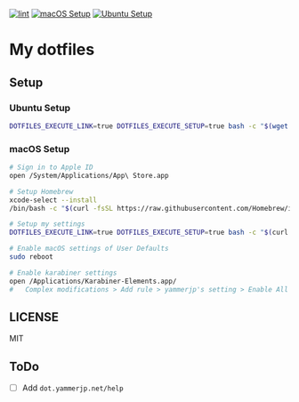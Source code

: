 [![lint](https://github.com/yammerjp/dotfiles/workflows/lint/badge.svg)](https://github.com/yammerjp/dotfiles/actions?query=workflow%3Alint)
[![macOS Setup](https://github.com/yammerjp/dotfiles/workflows/macOS%20Setup/badge.svg)](https://github.com/yammerjp/dotfiles/actions?query=workflow%3A%22macOS+Setup%22)
[![Ubuntu Setup](https://github.com/yammerjp/dotfiles/workflows/Ubuntu%20Setup/badge.svg)](https://github.com/yammerjp/dotfiles/actions?query=workflow%3A%22Ubuntu+Setup%22)

# My dotfiles

## Setup

### Ubuntu Setup

```sh
DOTFILES_EXECUTE_LINK=true DOTFILES_EXECUTE_SETUP=true bash -c "$(wget -q -O https://raw.githubusercontent.com/yammerjp/dotfiles/master/.bin/download.sh )"
```

### macOS Setup

```sh
# Sign in to Apple ID
open /System/Applications/App\ Store.app

# Setup Homebrew
xcode-select --install
/bin/bash -c "$(curl -fsSL https://raw.githubusercontent.com/Homebrew/install/master/install.sh)"

# Setup my settings
DOTFILES_EXECUTE_LINK=true DOTFILES_EXECUTE_SETUP=true bash -c "$(curl -sL https://raw.githubusercontent.com/yammerjp/dotfiles/master/.bin/download.sh )"

# Enable macOS settings of User Defaults
sudo reboot

# Enable karabiner settings
open /Applications/Karabiner-Elements.app/
#   Complex modifications > Add rule > yammerjp's setting > Enable All

```

## LICENSE

MIT

## ToDo

- [ ] Add `dot.yammerjp.net/help`
